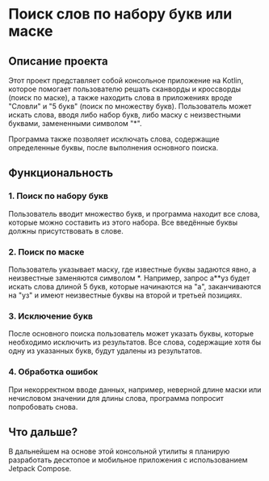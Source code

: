 # Поиск слов по набору букв или маске

## Описание проекта

Этот проект представляет собой консольное приложение на Kotlin, которое помогает пользователю решать сканворды и кроссворды (поиск по маске), а также находить слова в приложениях вроде "Словли" и "5 букв" (поиск по множеству букв). Пользователь может искать слова, вводя либо набор букв, либо маску с неизвестными буквами, замененными символом "*".

Программа также позволяет исключать слова, содержащие определенные буквы, после выполнения основного поиска.

## Функциональность

### 1. Поиск по набору букв

Пользователь вводит множество букв, и программа находит все слова, которые можно составить из этого набора. Все введённые буквы должны присутствовать в слове.

### 2. Поиск по маске

Пользователь указывает маску, где известные буквы задаются явно, а неизвестные заменяются символом *. Например, запрос а**уз будет искать слова длиной 5 букв, которые начинаются на "а", заканчиваются на "уз" и имеют неизвестные буквы на второй и третьей позициях.

### 3. Исключение букв

После основного поиска пользователь может указать буквы, которые необходимо исключить из результатов. Все слова, содержащие хотя бы одну из указанных букв, будут удалены из результатов.

### 4. Обработка ошибок

При некорректном вводе данных, например, неверной длине маски или нечисловом значении для длины слова, программа попросит попробовать снова.

##  Что дальше?

В дальнейшем на основе этой консольной утилиты я планирую разработать десктопое и мобильное приложения с использованием Jetpack Compose. 

